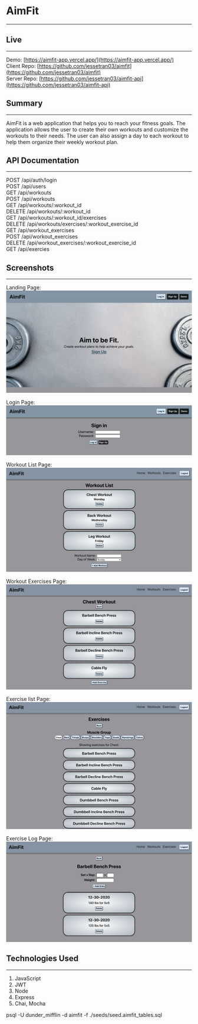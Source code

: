 # AimFit
 * * *
 

 ## Live
 --------------

Demo: [https://aimfit-app.vercel.app/](https://aimfit-app.vercel.app/) </br>
Client Repo: [https://github.com/jessetran03/aimfit](https://github.com/jessetran03/aimfit) </br>
Server Repo: [https://github.com/jessetran03/aimfit-api](https://github.com/jessetran03/aimfit-api)

## Summary
 --------------

 AimFit is a web application that helps you to reach your fitness goals. The application allows the user to create their own workouts and customize the workouts to their needs. The user can also assign a day to each workout to help them organize their weekly workout plan.

## API Documentation
 --------------
 POST /api/auth/login </br>
 POST /api/users </br>
 GET /api/workouts </br>
 POST /api/workouts </br>
 GET /api/workouts/:workout_id </br>
 DELETE /api/workouts/:workout_id </br>
 GET /api/workouts/:workout_id/exercises </br>
 DELETE /api/workouts/exercises/:workout_exercise_id </br>
 GET /api/workout_exercises </br>
 POST /api/workout_exercises </br>
 DELETE /api/workout_exercises/:workout_exercise_id </br>
 GET /api/exercies


 ## Screenshots
  --------------
 Landing Page:
 ![Landing](images/landing-page.jpg)

 Login Page:
 ![Login](images/login-page.jpg)

 Workout List Page:
 ![WorkoutList](images/workout-list.jpg)

 Workout Exercises Page:
 ![WorkoutExercises](images/workout-exercises.jpg)

 Exercise list Page:
 ![ExerciseList](images/exercise-list.jpg)

 Exercise Log Page:
 ![ExerciseLog](images/exercise-log.jpg)


 ## Technologies Used
 --------------

 1. JavaScript
 2. JWT
 3. Node
 4. Express
 5. Chai, Mocha

 psql -U dunder_mifflin -d aimfit -f ./seeds/seed.aimfit_tables.sql
